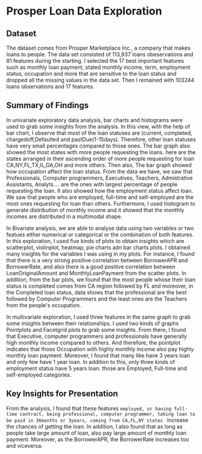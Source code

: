 # Prosper Loan Data Exploration

## Dataset

The dataset comes from Prosper Marketplace Inc., a company that makes loans to people. The data set consisted of 113,937 loans obeservations and 81 features during the starting. I selected the 17 best important features such as monthly loan payment, stated monthly income, term, employment status, occupation and more that are sensitive to the loan status and dropped all the missing values in the data set. Then I remained with 103244 loans observations and 17 features.


## Summary of Findings

In univariate exploratory data analysis, bar charts and histograms were used to grab some insights from the analysis. In this view, with the help of bar chart, I observe that most of the loan statuses are (current, completed, chargedoff,Defaulted and pastDue(1-15days). Therefore, other loan statuses have very small percentages compared to those ones. The bar graph also showed the most states with more people requesting the loans. here are the states arranged in their ascending order of more people requesting for loan CA,NY,FL,TX,IL,GA,OH and more others. Then also, The bar graph showed how occupation affect the loan status. From the data we have, we saw that Professionals, Computer programmers, Executives, Teachers, Admistrative Assistants, Analyts.... are the ones with largest percentage of people requesting the loan. It also showed how the employment status affect loan. We saw that people who are employed, full-time and self-employed are the most ones requesting for loan than others. Furthermore, I used histogram to generate distribution of monthly income and it showed that the monthly incomes are distributed in a multimodal shape. 


In Bivariate analysis, we are able to analyse data using two variables or two featues either numerical or categorical or the combination of both features. In this exploration, I used five kinds of plots to obtain insights which are scatterplot, violinplot, heatmap, pie charts adn bar charts plots. I obtained many insights for the variables I was using in my plots. For instance, I found that there is a very strong positive correlation between BorrowerAPR and BorrowerRate, and also there is a good positive correlation between LoanOriginalAmount and MonthlyLoanPayment from the scatter plots. In addition, from the bar plots, we found that the most people whose their loan status is completed comes from CA region followed by FL and moreover, in the Completed loan status, data shows that the professional are the best followed by Computer Programmers and the least ones are the Teachers from the people's occupation.


In multivariate exploration, I used three features in the same graph to grab some insights between their relationships. I used two kinds of graphs Pointplots and Facetgrid plots to grab some insights. From there, I found that Executive, computer programmers and professionals have generally high monthly income compared to others. And therefore, the pointplot indicates that those Occupation with highly monthly income also pay highly monthly loan payment. Moreover, I found that many like have 3 years loan and only few have 1 year loan. In addition to this, only three kinds of employment status have 5 years loan. those are Employed, Full-time and self-employed categories.


## Key Insights for Presentation

From the analysis, I found that these features `employed, or having full-time contract, being professional, computer programmer, taking loan to be paid in 36months or 3years, coming from CA,FL,NY states ` increase the chances of getting the loan. In addition, I also found that as long as people take large amount of loan, also pay large amount of monthly loan payment. Moreover, as the BorrowerAPR, the BorrowerRate increases too and viceversa.

